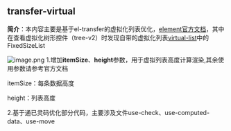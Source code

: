 ## transfer-virtual
**简介**：本内容主要是基于el-transfer的虚拟化列表优化，[element官方文档](https://element-plus.org/zh-CN/component/transfer.html)，其中在查看虚拟化树形控件（tree-v2）时发现自带的虚拟化列表[virtual-list](https://link.juejin.cn/?target=https%3A%2F%2Fgithub.com%2Felement-plus%2Felement-plus%2Fblob%2Fmain%2Fpackages%2Fcomponents%2Fvirtual-list%2Findex.ts "https://github.com/element-plus/element-plus/blob/main/packages/components/virtual-list/index.ts")中的FixedSizeList

![image.png](https://p0-xtjj-private.juejin.cn/tos-cn-i-73owjymdk6/2595fa6df63e404e96ceac3bbc81eaef~tplv-73owjymdk6-jj-mark-v1:0:0:0:0:5o6Y6YeR5oqA5pyv56S-5Yy6IEAg5oan5oas5oOz5YGa55m95pel5qKm:q75.awebp?policy=eyJ2bSI6MywidWlkIjoiMjc0MDQ2MTYzMTcwOTYxNCJ9&rk3s=e9ecf3d6&x-orig-authkey=f32326d3454f2ac7e96d3d06cdbb035152127018&x-orig-expires=1724488518&x-orig-sign=fQGdaLmoWYcwIltU6OlydOp631c%3D)
1.增加**itemSize**、**height**参数，用于虚拟列表高度计算渲染,其余使用参数请参考官方文档

   itemSize：每条数据高度
   
   height：列表高度
   
2.基于通已灵码优化部分代码，主要涉及文件use-check、use-computed-data、use-move



